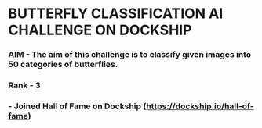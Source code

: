# BUTTERFLY CLASSIFICATION AI CHALLENGE ON DOCKSHIP

### AIM - The aim of this challenge is to classify given images into 50 categories of butterflies.

### Rank - 3
###      - Joined Hall of Fame on Dockship (https://dockship.io/hall-of-fame)